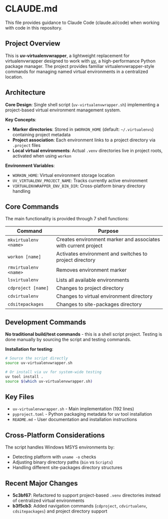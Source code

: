 # CLAUDE.md

This file provides guidance to Claude Code (claude.ai/code) when working with code in this repository.

## Project Overview

This is **uv-virtualenvwrapper**, a lightweight replacement for virtualenvwrapper designed to work with [uv](https://github.com/astral-sh/uv), a high-performance Python package manager. The project provides familiar virtualenvwrapper-style commands for managing named virtual environments in a centralized location.

## Architecture

**Core Design**: Single shell script (`uv-virtualenvwrapper.sh`) implementing a project-based virtual environment management system.

**Key Concepts**:
- **Marker directories**: Stored in `$WORKON_HOME` (default: `~/.virtualenvs`) containing project metadata
- **Project association**: Each environment links to a project directory via `.project` files
- **Local virtual environments**: Actual `.venv` directories live in project roots, activated when using `workon`

**Environment Variables**:
- `WORKON_HOME`: Virtual environment storage location
- `UV_VIRTUALENV_PROJECT_NAME`: Tracks currently active environment
- `VIRTUALENVWRAPPER_ENV_BIN_DIR`: Cross-platform binary directory handling

## Core Commands

The main functionality is provided through 7 shell functions:

| Command | Purpose |
|---------|---------|
| `mkvirtualenv <name>` | Creates environment marker and associates with current project |
| `workon [name]` | Activates environment and switches to project directory |
| `rmvirtualenv <name>` | Removes environment marker |
| `lsvirtualenv` | Lists all available environments |
| `cdproject [name]` | Changes to project directory |
| `cdvirtualenv` | Changes to virtual environment directory |
| `cdsitepackages` | Changes to site-packages directory |

## Development Commands

**No traditional build/test commands** - this is a shell script project. Testing is done manually by sourcing the script and testing commands.

**Installation for testing**:
```bash
# Source the script directly
source uv-virtualenvwrapper.sh

# Or install via uv for system-wide testing
uv tool install .
source $(which uv-virtualenvwrapper.sh)
```

## Key Files

- `uv-virtualenvwrapper.sh` - Main implementation (192 lines)
- `pyproject.toml` - Python packaging metadata for uv tool installation
- `README.md` - User documentation and installation instructions

## Cross-Platform Considerations

The script handles Windows MSYS environments by:
- Detecting platform with `uname -o` checks
- Adjusting binary directory paths (`bin` vs `Scripts`)
- Handling different site-packages directory structures

## Recent Major Changes

- **5c3bf67**: Refactored to support project-based `.venv` directories instead of centralized virtual environments
- **b3f5cb3**: Added navigation commands (`cdproject`, `cdvirtualenv`, `cdsitepackages`) and project directory support